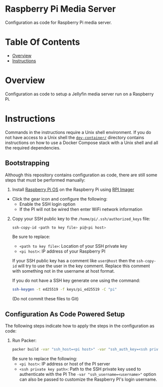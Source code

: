 # Raspberry Pi Media Server
Configuration as code for Raspberry Pi media server.

# Table Of Contents
- [Overview](#overview)
- [Instructions](#instructions)

# Overview
Configuration as code to setup a Jellyfin media server run on a Raspberry Pi.

# Instructions
Commands in the instructions require a Unix shell environment. If you do not have access to a Unix shell the [`dev-container/`](./dev-container/) directory contains instructions on how to use a Docker Compose stack with a Unix shell and all the required dependencies. 

## Bootstrapping
Although this repository contains configuration as code, there are still some steps that must be performed manually:

1. Install [Raspberry Pi OS](https://www.raspberrypi.com/software/operating-systems/#raspberry-pi-os-64-bit) on the Raspberry Pi using [RPI Imager](https://www.raspberrypi.com/software/)
  - Click the gear icon and configure the following:
    - Enable the SSH login option
    - If the PI will not be wired then enter WiFi network information
2. Copy your SSH public key to the `/home/pi/.ssh/authorized_keys` file:
   ```bash
   ssh-copy-id <path to key file> pi@<pi host>
   ```
   Be sure to replace:
     - `<path to key file>`: Location of your SSH private key
     - `<pi host>`: IP address of your Raspberry PI  
   
   If your SSH public key has a comment like `user@host` then the `ssh-copy-id` will try to use the user in the key comment. Replace this comment with something not in the username at host format.  
   
   If you do not have a SSH key generate one using the command:
   ```bash
   ssh-keygen -t ed25519 -f keys/pi_ed25519 -C "pi"
   ```
   (Do not commit these files to Git)

## Configuration As Code Powered Setup
The following steps indicate how to apply the steps in the configuration as code:

1. Run Packer:
   ```bash
   packer build -var "ssh_host=<pi host>" -var "ssh_auth_key=<ssh private key path>" ./packer
   ```
   Be sure to replace the following:
     - `<pi host>`: IP address or host of the PI server
     - `<ssh private key path>`: Path to the SSH private key used to authenticate with the PI
   The `-var "ssh_username=<username>"` option can also be passed to customize the Raspberry PI's login username.